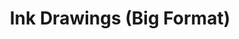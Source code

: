 ---
title: 'Ink Drawings (Big Format)'
category: 'drawings'
materials: 'Ink drawings on paper'
measurements: '120cm x 120cm'
year: '2XXX'
mainImage: 'ink-big-tn.jpg'
blurDataURL: ''
images: 'ink-big-1.jpg ink-big-2.jpg ink-big-3.jpg ink-big-4.jpg ink-big-5.jpg'
---